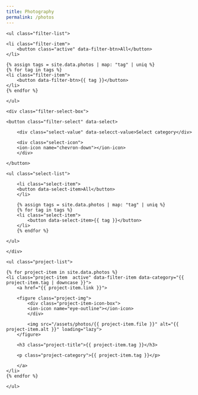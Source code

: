 ```yaml
---
title: Photography
permalink: /photos
---
```


<section class="photos">

    <ul class="filter-list">

    <li class="filter-item">
        <button class="active" data-filter-btn>All</button>
    </li>
    
    {% assign tags = site.data.photos | map: "tag" | uniq %}
    {% for tag in tags %}
    <li class="filter-item">
        <button data-filter-btn>{{ tag }}</button>
    </li>
    {% endfor %}

    </ul>

    <div class="filter-select-box">

    <button class="filter-select" data-select>

        <div class="select-value" data-selecct-value>Select category</div>

        <div class="select-icon">
        <ion-icon name="chevron-down"></ion-icon>
        </div>

    </button>

    <ul class="select-list">

        <li class="select-item">
        <button data-select-item>All</button>
        </li>

        {% assign tags = site.data.photos | map: "tag" | uniq %}
        {% for tag in tags %}
        <li class="select-item">
            <button data-select-item>{{ tag }}</button>
        </li>
        {% endfor %}

    </ul>

    </div>

    <ul class="project-list">

    {% for project-item in site.data.photos %}
    <li class="project-item  active" data-filter-item data-category="{{ project-item.tag | downcase }}">
        <a href="{{ project-item.link }}">

        <figure class="project-img">
            <div class="project-item-icon-box">
            <ion-icon name="eye-outline"></ion-icon>
            </div>

            <img src="/assets/photos/{{ project-item.file }}" alt="{{ project-item.alt }}" loading="lazy">
        </figure>

        <h3 class="project-title">{{ project-item.tag }}</h3>

        <p class="project-category">{{ project-item.tag }}</p>

        </a>
    </li>
    {% endfor %}

    </ul>

</section>
